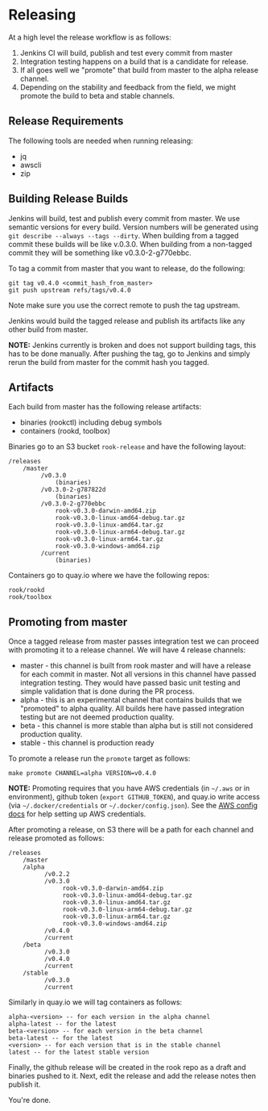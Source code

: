# Releasing

At a high level the release workflow is as follows:

1. Jenkins CI will build, publish and test every commit from master
2. Integration testing happens on a build that is a candidate for release.
3. If all goes well we "promote" that build from master to the alpha release channel.
4. Depending on the stability and feedback from the field, we might promote the build to beta and stable channels.

## Release Requirements

The following tools are needed when running releasing:
  - jq
  - awscli
  - zip

## Building Release Builds

Jenkins will build, test and publish every commit from master. We use semantic versions for every build. Version numbers will be generated using `git describe --always --tags --dirty`. When building from a tagged commit these builds will be like v.0.3.0. When building from a non-tagged commit they will be something like v0.3.0-2-g770ebbc.

To tag a commit from master that you want to release, do the following:

```
git tag v0.4.0 <commit_hash_from_master>
git push upstream refs/tags/v0.4.0
```

Note make sure you use the correct remote to push the tag upstream.

Jenkins would build the tagged release and publish its artifacts like any other build from master.

**NOTE:** Jenkins currently is broken and does not support building tags, this has to be done manually.  After pushing the tag, go to Jenkins and simply rerun the build from master for the commit hash you tagged.

## Artifacts

Each build from master has the following release artifacts:
- binaries (rookctl) including debug symbols
- containers (rookd, toolbox)

Binaries go to an S3 bucket `rook-release` and have the following layout:

```
/releases
    /master
         /v0.3.0
             (binaries)
         /v0.3.0-2-g787822d
             (binaries)
         /v0.3.0-2-g770ebbc
             rook-v0.3.0-darwin-amd64.zip
             rook-v0.3.0-linux-amd64-debug.tar.gz
             rook-v0.3.0-linux-amd64.tar.gz
             rook-v0.3.0-linux-arm64-debug.tar.gz
             rook-v0.3.0-linux-arm64.tar.gz
             rook-v0.3.0-windows-amd64.zip
         /current
             (binaries)
```

Containers go to quay.io where we have the following repos:

```
rook/rookd
rook/toolbox
```

## Promoting from master

Once a tagged release from master passes integration test we can proceed with promoting it to a release channel. We will have 4 release channels:

- master - this channel is built from rook master and will have a release for each commit in master. Not all versions in this channel have passed integration testing. They would have passed basic unit testing and simple validation that is done during the PR process.
- alpha - this is an experimental channel that contains builds that we "promoted" to alpha quality. All builds here have passed integration testing but are not deemed production quality.
- beta - this channel is more stable than alpha but is still not considered production quality.
- stable - this channel is production ready

To promote a release run the `promote` target as follows:

```
make promote CHANNEL=alpha VERSION=v0.4.0
```

**NOTE:** Promoting requires that you have AWS credentials (in `~/.aws` or in environment), github token (`export GITHUB_TOKEN`), and
quay.io write access (via `~/.docker/credentials` or `~/.docker/config.json`).  See the [AWS config docs](http://docs.aws.amazon.com/cli/latest/userguide/cli-chap-getting-started.html#cli-config-files) for help setting up AWS credentials.

After promoting a release, on S3 there will be a path for each channel and release promoted as follows:

```
/releases
    /master
    /alpha
          /v0.2.2
          /v0.3.0
               rook-v0.3.0-darwin-amd64.zip
               rook-v0.3.0-linux-amd64-debug.tar.gz
               rook-v0.3.0-linux-amd64.tar.gz
               rook-v0.3.0-linux-arm64-debug.tar.gz
               rook-v0.3.0-linux-arm64.tar.gz
               rook-v0.3.0-windows-amd64.zip
          /v0.4.0
          /current
    /beta
          /v0.3.0
          /v0.4.0
          /current
    /stable
          /v0.3.0
          /current
```

Similarly in quay.io we will tag containers as follows:

```
alpha-<version> -- for each version in the alpha channel
alpha-latest -- for the latest
beta-<version> -- for each version in the beta channel
beta-latest -- for the latest
<version> -- for each version that is in the stable channel
latest -- for the latest stable version
```

Finally, the github release will be created in the rook repo as a draft and binaries pushed to it. Next, edit the release and
add the release notes then publish it.

You're done.